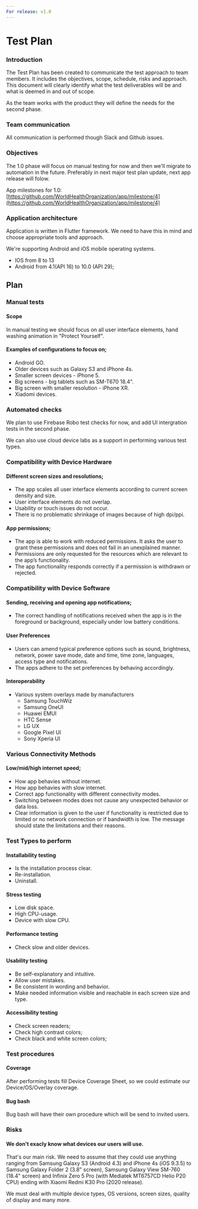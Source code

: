 ```yaml
---
For release: v1.0
---
```


# Test Plan

### Introduction

The Test Plan has been created to communicate the test approach to team members. It includes the objectives, scope, schedule, risks and approach. This document will clearly identify what the test deliverables will be and what is deemed in and out of scope.

As the team works with the product they will define the needs for the second phase.

### Team communication

All communication is performed though Slack and Github issues.

### Objectives

The 1.0 phase will focus on manual testing for now and then we'll migrate to automation in the future. Preferably in next major test plan update, next app release will folow.

App milestones for 1.0:  
[https://github.com/WorldHealthOrganization/app/milestone/4](https://github.com/WorldHealthOrganization/app/milestone/4)

### Application architecture

Application is written in Flutter framework. We need to have this in mind and choose appropriate tools and approach.

We're supporting Android and iOS mobile operating systems.

* IOS from 8 to 13
* Android from 4.1\(API 16\) to 10.0 \(API 29\);

## Plan

### Manual tests

#### Scope

In manual testing we should focus on all user interface elements, hand washing animation in "Protect Yourself".

#### Examples of configurations to focus on;

* Android GO.
* Older devices such as Galaxy S3 and iPhone 4s.
* Smaller screen devices - iPhone 5.
* Big screens - big tablets such as SM-T670 18.4".
* Big screen with smaller resolution - iPhone XR.
* Xiadomi devices.

### Automated checks

We plan to use Firebase Robo test checks for now, and add UI intergration tests in the second phase.

We can also use cloud device labs as a support in performing various test types.

### Compatibility with Device Hardware

#### Different screen sizes and resolutions;

* The app scales all user interface elements according to current screen density and size.
* User interface elements do not overlap.
* Usability or touch issues do not occur. 
* There is no problematic shrinkage of images because of high dpi/ppi.

#### App permissions;

* The app is able to work with reduced permissions. It asks the user to grant these permissions and does not fail in an unexplained manner.
* Permissions are only requested for the resources which are relevant to the app’s functionality.
* The app functionality responds correctly if a permission is withdrawn or rejected.

### Compatibility with Device Software

#### Sending, receiving and opening app notifications;

* The correct handling of notifications received when the app is in the foreground or background, especially under low battery conditions.

#### User Preferences

* Users can amend typical preference options such as sound, brightness, network, power save mode, date and time, time zone, languages, access type and notifications.
* The apps adhere to the set preferences by behaving accordingly.

#### Interoperability

* Various system overlays made by manufacturers
  * Samsung TouchWiz
  * Samsung OneUI
  * Huawei EMUI
  * HTC Sense
  * LG UX
  * Google Pixel UI
  * Sony Xperia UI

### Various Connectivity Methods

#### Low/mid/high internet speed;

* How app behavies without internet.
* How app behavies with slow internet.
* Correct app functionality with different connectivity modes.
* Switching between modes does not cause any unexpected behavior or data loss.
* Clear information is given to the user if functionality is restricted due to limited or no network connection or if bandwidth is low. The message should state the limitations and their reasons.

### Test Types to perform

#### Installability testing

* Is the installation process clear.
* Re-installation.
* Uninstall.

#### Stress testing

* Low disk space.
* High CPU-usage.
* Device with slow CPU.

#### Performance testing

* Check slow and older devices.

#### Usability testing

* Be self-explanatory and intuitive.
* Allow user mistakes.
* Be consistent in wording and behavior. 
* Make needed information visible and reachable in each screen size and type.

#### Accessibility testing

* Check screen readers;
* Check high contrast colors;
* Check black and white screen colors;

### Test procedures

#### Coverage

After performing tests fill Device Coverage Sheet, so we could estimate our Device/OS/Overlay coverage. 

#### Bug bash

Bug bash will have their own procedure which will be send to invited users.

### Risks

#### We don't exacly know what devices our users will use.

That's our main risk. We need to assume that they could use anything ranging from Samsung Galaxy S3 \(Android 4.3\) and iPhone 4s \(iOS 9.3.5\) to Samsung Galaxy Folder 2 \(3.8" screen\), Samsung Galaxy View SM-760 \(18.4" screen\) and Infinix Zero 5 Pro \(with Mediatek MT6757CD Helio P20 CPU\) ending with Xiaomi Redmi K30 Pro \(2020 release\).

We must deal with multiple device types, OS versions, screen sizes, quality of display and many more. 



